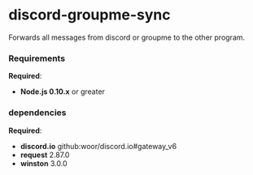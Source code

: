 # discord-groupme-sync
Forwards all messages from discord or groupme to the other program.

### Requirements
**Required**:
* **Node.js 0.10.x** or greater

### dependencies
**Required**:
* **discord.io** github:woor/discord.io#gateway_v6
* **request** 2.87.0
* **winston** 3.0.0
